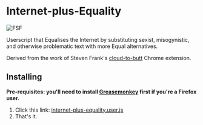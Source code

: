 Internet-plus-Equality
======================

  ![FSF](http://i.imgur.com/k0Xz5mD.png)

Userscript that Equalises the Internet by substituting sexist, misogynistic, and otherwise problematic text with more Equal alternatives.

Derived from the work of Steven Frank's [cloud-to-butt](https://github.com/panicsteve/cloud-to-butt) Chrome extension.


Installing
----------

**Pre-requisites: you'll need to install [Greasemonkey](https://addons.mozilla.org/firefox/addon/greasemonkey/) first if you're a Firefox user.**

1. Click this link: [internet-plus-equality.user.js](https://github.com/Feminist-Software-Foundation/Internet-plus-Equality/raw/master/internet-plus-equality.user.js)
2. That's it.

